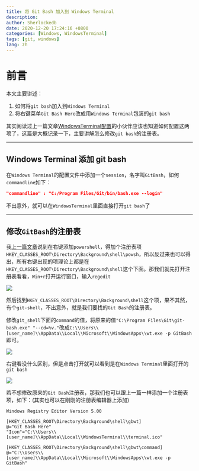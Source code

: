 ```yaml
---
title: 将 Git Bash 加入到 Windows Terminal
description:
author: Sherlockedb
date: 2020-12-20 17:24:16 +0800
categories: [Windows, WindowsTerminal]
tags: [git, windows]
lang: zh
---
```



# 前言
本文主要讲述：
1. 如何将`git bash`加入到`Windows Terminal`
2. 将右键菜单`Git Bash Here`改成用`Windows Terminal`包装的`git bash`

其实阅读过上一篇文章[WindowsTerminal配置](../windows-terminal-configuration)的小伙伴应该也知道如何配置这两项了，这篇是大概记录一下，主要讲解怎么修改`git bash`的注册表。

---

## Windows Terminal 添加 git bash
在`Windows Terminal`的配置文件中添加一个`session`，名字叫`GitBash`，如何`commandline`如下：
```json
"commandline" : "C:/Program Files/Git/bin/bash.exe --login"
```
不出意外，就可以在`WindowsTerminal`里面直接打开`git bash`了

---

## 修改`GitBash`的注册表
我[上一篇文章](../windows-terminal-configuration)说到在右键添加`powershell`，得加个注册表项`HKEY_CLASSES_ROOT\Directory\Background\shell\powsh`，所以反过来也可以得出，所有右键出现的项理论上都是在`HKEY_CLASSES_ROOT\Directory\Background\shell`这个下面。那我们就先打开注册表看看，`Win+r`打开运行窗口，输入`regedit`

![](https://blogs.dns.army/imgbed/blog/20201218162917.png)

然后找到`HKEY_CLASSES_ROOT\Directory\Background\shell`这个项，果不其然，有个`git-shell`，不出意外，就是我们要找的`Git Bash`的注册表。

修改`git_shell`下面的`command`的值，将原来的值`"C:\Program Files\Git\git-bash.exe" "--cd=%v."`改成`C:\\Users\\[user_name]\\AppData\\Local\\Microsoft\\WindowsApps\\wt.exe -p GitBash`即可。

![](https://blogs.dns.army/imgbed/blog/20201218162850.png)

右键看没什么区别，但是点击打开就可以看到是在`Windows Terminal`里面打开的`git bash`

![](https://blogs.dns.army/imgbed/blog/20201218162654.png)

若不想修改原来的`Git Bash`注册表，那我们也可以跟上一篇一样添加一个注册表项，如下：(其实也可以在刚刚的注册表编辑器上添加)

```reg
Windows Registry Editor Version 5.00

[HKEY_CLASSES_ROOT\Directory\Background\shell\gbwt]
@="Git Bash Here"
"Icon"="C:\\Users\\[user_name]\\AppData\\Local\\WindowsTerminal\\terminal.ico"

[HKEY_CLASSES_ROOT\Directory\Background\shell\gbwt\command]
@="C:\\Users\\[user_name]\\AppData\\Local\\Microsoft\\WindowsApps\\wt.exe -p GitBash"
```